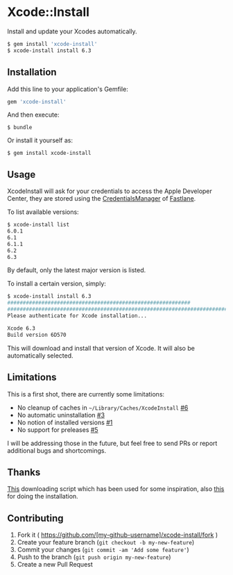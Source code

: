 # Xcode::Install

Install and update your Xcodes automatically.

```bash
$ gem install 'xcode-install'
$ xcode-install install 6.3
```

## Installation

Add this line to your application's Gemfile:

```ruby
gem 'xcode-install'
```

And then execute:

    $ bundle

Or install it yourself as:

    $ gem install xcode-install

## Usage

XcodeInstall will ask for your credentials to access the Apple Developer Center, they are stored
using the [CredentialsManager][1] of [Fastlane][2].

To list available versions:

```bash
$ xcode-install list
6.0.1
6.1
6.1.1
6.2
6.3
```

By default, only the latest major version is listed.

To install a certain version, simply:

```bash
$ xcode-install install 6.3
###########################################################               82.1%
######################################################################## 100.0%
Please authenticate for Xcode installation...

Xcode 6.3
Build version 6D570
```

This will download and install that version of Xcode. It will also be automatically selected.

## Limitations

This is a first shot, there are currently some limitations:

- No cleanup of caches in `~/Library/Caches/XcodeInstall` [#6](/../../issues/6)
- No automatic uninstallation [#3](/../../issues/3)
- No notion of installed versions [#1](/../../issues/1)
- No support for preleases [#5](/../../issues/5)

I will be addressing those in the future, but feel free to send PRs or report additional
bugs and shortcomings.

## Thanks

[This][3] downloading script which has been used for some inspiration, also [this][4]
for doing the installation.

## Contributing

1. Fork it ( https://github.com/[my-github-username]/xcode-install/fork )
2. Create your feature branch (`git checkout -b my-new-feature`)
3. Commit your changes (`git commit -am 'Add some feature'`)
4. Push to the branch (`git push origin my-new-feature`)
5. Create a new Pull Request


[1]: https://github.com/KrauseFx/CredentialsManager
[2]: http://fastlane.tools
[3]: http://atastypixel.com/blog/resuming-adc-downloads-cos-safari-sucks/
[4]: https://github.com/magneticbear/Jenkins_Bootstrap

